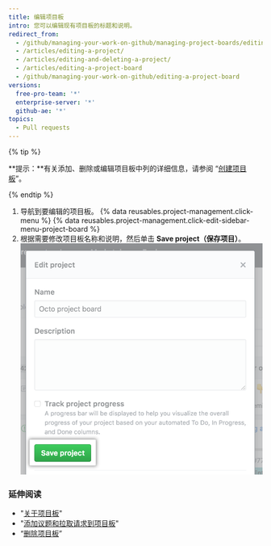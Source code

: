 ```yaml
---
title: 编辑项目板
intro: 您可以编辑现有项目板的标题和说明。
redirect_from:
  - /github/managing-your-work-on-github/managing-project-boards/editing-a-project-board
  - /articles/editing-a-project/
  - /articles/editing-and-deleting-a-project/
  - /articles/editing-a-project-board
  - /github/managing-your-work-on-github/editing-a-project-board
versions:
  free-pro-team: '*'
  enterprise-server: '*'
  github-ae: '*'
topics:
  - Pull requests
---
```


{% tip %}

**提示：**有关添加、删除或编辑项目板中列的详细信息，请参阅 “[创建项目板](/articles/creating-a-project-board)”。

{% endtip %}

1. 导航到要编辑的项目板。
{% data reusables.project-management.click-menu %}
{% data reusables.project-management.click-edit-sidebar-menu-project-board %}
4. 根据需要修改项目板名称和说明，然后单击 **Save project（保存项目）**。 ![带有项目板名称和说明的字段，以及保存项目按钮](/assets/images/help/projects/edit-project-board-save-button.png)

### 延伸阅读

- "[关于项目板](/articles/about-project-boards)"
- "[添加议题和拉取请求到项目板](/articles/adding-issues-and-pull-requests-to-a-project-board)"
- “[删除项目板](/articles/deleting-a-project-board)”
